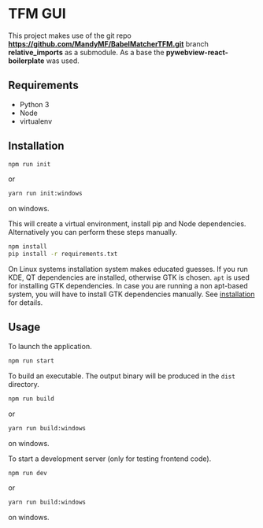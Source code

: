 # TFM GUI
This project makes use of the git repo **https://github.com/MandyMF/BabelMatcherTFM.git** branch  **relative_imports** as a submodule. As a base the **pywebview-react-boilerplate** was used.

## Requirements
- Python 3
- Node
- virtualenv

## Installation

``` bash
npm run init
```
or 
``` bash
yarn run init:windows
```
on windows.

This will create a virtual environment, install pip and Node dependencies. Alternatively you can perform these steps manually.

``` bash
npm install
pip install -r requirements.txt
```

On Linux systems installation system makes educated guesses. If you run KDE, QT dependencies are installed, otherwise GTK is chosen. `apt` is used for installing GTK dependencies. In case you are running a non apt-based system, you will have to install GTK dependencies manually. See [installation](https://pywebview.flowrl.com/guide/installation.html) for details.

## Usage

To launch the application.

``` bash
npm run start
```

To build an executable. The output binary will be produced in the `dist` directory.

``` bash
npm run build
```
or
``` bash
yarn run build:windows
```
on windows.

To start a development server (only for testing frontend code).

``` bash
npm run dev
```
or
``` bash
yarn run build:windows
```
on windows.
